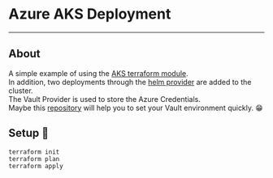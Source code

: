 # Azure AKS Deployment

---

## About

A simple example of using the [AKS terraform module](https://registry.terraform.io/modules/Azure/aks/azurerm/latest). \
In addition, two deployments through the [helm provider](https://registry.terraform.io/providers/hashicorp/helm/latest) are added to the cluster. \
The Vault Provider is used to store the Azure Credentials. \
Maybe this [repository](https://github.com/GuhAlex/kind-vault) will help you to set your Vault environment quickly. :grin:

## Setup :wrench:
```
terraform init
terraform plan
terraform apply
```
